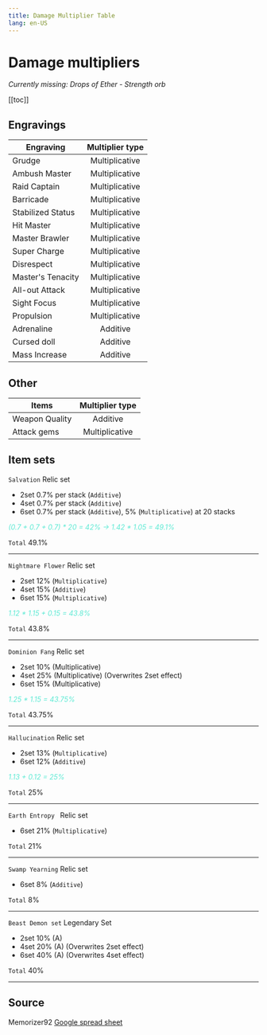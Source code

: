 ```yaml
---
title: Damage Multiplier Table
lang: en-US
---
```


<style scoped>
.VPSocialLink {
  height: 27px;
}

</style>

# Damage multipliers

_Currently missing: Drops of Ether - Strength orb_

[[toc]]

## Engravings

| Engraving         | Multiplier type |
| ----------------- | :-------------: |
| Grudge            | Multiplicative  |
| Ambush Master     | Multiplicative  |
| Raid Captain      | Multiplicative  |
| Barricade         | Multiplicative  |
| Stabilized Status | Multiplicative  |
| Hit Master        | Multiplicative  |
| Master Brawler    | Multiplicative  |
| Super Charge      | Multiplicative  |
| Disrespect        | Multiplicative  |
| Master's Tenacity | Multiplicative  |
| All-out Attack    | Multiplicative  |
| Sight Focus       | Multiplicative  |
| Propulsion        | Multiplicative  |
| Adrenaline        |    Additive     |
| Cursed doll       |    Additive     |
| Mass Increase     |    Additive     |

## Other

| Items          | Multiplier type |
| -------------- | :-------------: |
| Weapon Quality |    Additive     |
| Attack gems    | Multiplicative  |

## Item sets

`Salvation` <span class="relic-text text-08">Relic set</span>

- 2set 0.7% per stack (`Additive`)
- 4set 0.7% per stack (`Additive`)
- 6set 0.7% per stack (`Additive`), 5% (`Multiplicative`) at 20 stacks

<em style="color:#5eead4">(0.7 + 0.7 + 0.7) \* 20 = 42% -> 1.42 \* 1.05 = 49.1%</em>

`Total` 49.1%

---

`Nightmare Flower` <span class="relic-text text-08">Relic set</span>

- 2set 12% (`Multiplicative`)
- 4set 15% (`Additive`)
- 6set 15% (`Multiplicative`)

<em style="color:#5eead4">1.12 \* 1.15 + 0.15 = 43.8%</em>

`Total` 43.8%

---

`Dominion Fang` <span class="relic-text text-08">Relic set</span>

- 2set 10% (Multiplicative)
- 4set 25% (Multiplicative) (Overwrites 2set effect)
- 6set 15% (Multiplicative)

<em style="color:#5eead4">1.25 \* 1.15 = 43.75%</em>

`Total` 43.75%

---

`Hallucination` <span class="relic-text text-08">Relic set</span>

- 2set 13% (`Multiplicative`)
- 6set 12% (`Additive`)

<em style="color:#5eead4">1.13 + 0.12 = 25%</em>

`Total` 25%

---

`Earth Entropy ` <span class="relic-text text-08">Relic set</span>

- 6set 21% (`Multiplicative`)

`Total` 21%

---

`Swamp Yearning` <span class="relic-text text-08">Relic set</span>

- 6set 8% (`Additive`)

`Total` 8%

---

`Beast Demon set` <span class="legendary-text text-08">Legendary Set</span>

- 2set 10% (A)
- 4set 20% (A) (Overwrites 2set effect)
- 6set 40% (A) (Overwrites 4set effect)

`Total` 40%

---

## **Source**

<span class="VPSocialLinks VPNavBarSocialLinks social-links flex">Memorizer92<VPSocialLink  icon="youtube"  link="https://www.youtube.com/watch?v=0G1bWVh4IaQ" /></span>
[Google spread sheet](https://docs.google.com/spreadsheets/d/1Hrugb5l7QRsDZPHp6a4O8ZRm2v8PbUrGcLHrto3V4oI/edit#gid=0)
